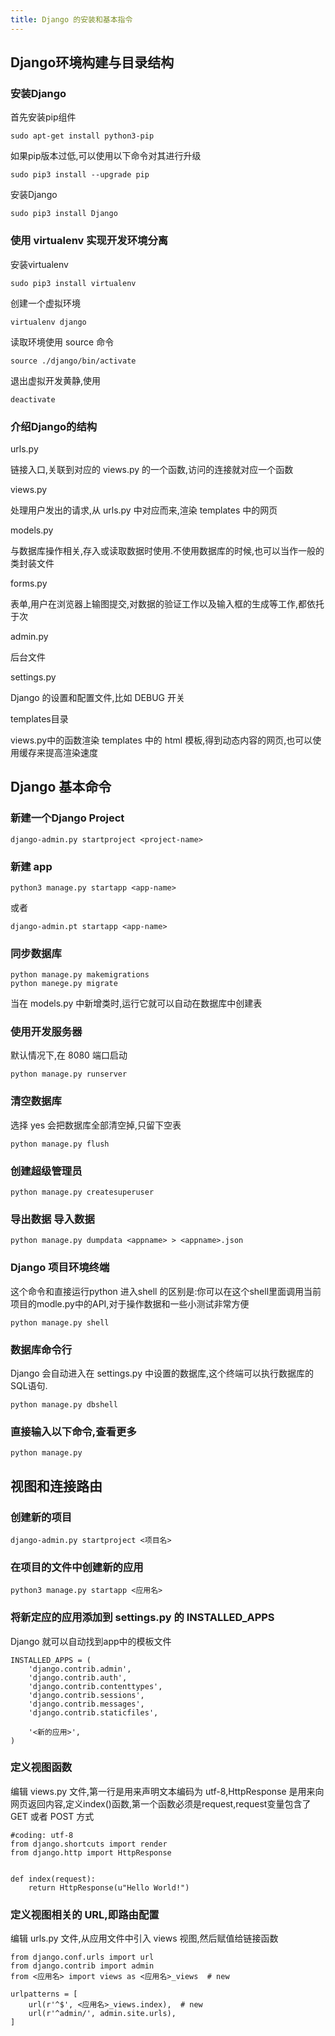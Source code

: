 ```yaml
---
title: Django 的安装和基本指令
---
```

## Django环境构建与目录结构

### 安装Django

首先安装pip组件

`sudo apt-get install python3-pip`

如果pip版本过低,可以使用以下命令对其进行升级

`sudo pip3 install --upgrade pip`

安装Django

`sudo pip3 install Django`

### 使用 virtualenv 实现开发环境分离

安装virtualenv

`sudo pip3 install virtualenv`

创建一个虚拟环境

`virtualenv django`

读取环境使用 source 命令

`source ./django/bin/activate`

退出虚拟开发黄静,使用

`deactivate`

### 介绍Django的结构

urls.py

链接入口,关联到对应的 views.py 的一个函数,访问的连接就对应一个函数

views.py

处理用户发出的请求,从 urls.py 中对应而来,渲染 templates 中的网页

models.py

与数据库操作相关,存入或读取数据时使用.不使用数据库的时候,也可以当作一般的类封装文件

forms.py

表单,用户在浏览器上输图提交,对数据的验证工作以及输入框的生成等工作,都依托于次

admin.py

后台文件

settings.py

Django 的设置和配置文件,比如 DEBUG 开关

templates目录

views.py中的函数渲染 templates 中的 html 模板,得到动态内容的网页,也可以使用缓存来提高渲染速度

## Django 基本命令

### 新建一个Django Project

`django-admin.py startproject <project-name>`

### 新建 app

`python3 manage.py startapp <app-name>`

或者

`django-admin.pt startapp <app-name>`

### 同步数据库

```
python manage.py makemigrations
python manege.py migrate
```
当在 models.py 中新增类时,运行它就可以自动在数据库中创建表

### 使用开发服务器

默认情况下,在 8080 端口启动

`python manage.py runserver`

### 清空数据库

选择 yes 会把数据库全部清空掉,只留下空表

`python manage.py flush`

### 创建超级管理员

`python manage.py createsuperuser`

### 导出数据 导入数据

`python manage.py dumpdata <appname> > <appname>.json`

### Django 项目环境终端

这个命令和直接运行python 进入shell 的区别是:你可以在这个shell里面调用当前项目的modle.py中的API,对于操作数据和一些小测试非常方便

`python manage.py shell`

### 数据库命令行

Django 会自动进入在 settings.py 中设置的数据库,这个终端可以执行数据库的SQL语句.

`python manage.py dbshell`

### 直接输入以下命令,查看更多

`python manage.py`

## 视图和连接路由

### 创建新的项目

`django-admin.py startproject <项目名>`

### 在项目的文件中创建新的应用

`python3 manage.py startapp <应用名>`

### 将新定应的应用添加到 settings.py 的 INSTALLED_APPS

Django 就可以自动找到app中的模板文件

```
INSTALLED_APPS = (
    'django.contrib.admin',
    'django.contrib.auth',
    'django.contrib.contenttypes',
    'django.contrib.sessions',
    'django.contrib.messages',
    'django.contrib.staticfiles',

    '<新的应用>',
)
```

### 定义视图函数

编辑 views.py 文件,第一行是用来声明文本编码为 utf-8,HttpResponse 是用来向网页返回内容,定义index()函数,第一个函数必须是request,request变量包含了 GET 或者 POST 方式

```
#coding: utf-8
from django.shortcuts import render
from django.http import HttpResponse


def index(request):
    return HttpResponse(u"Hello World!")
```

### 定义视图相关的 URL,即路由配置

编辑 urls.py 文件,从应用文件中引入 views 视图,然后赋值给链接函数

```
from django.conf.urls import url
from django.contrib import admin
from <应用名> import views as <应用名>_views  # new

urlpatterns = [
    url(r'^$', <应用名>_views.index),  # new
    url(r'^admin/', admin.site.urls),
]
```

